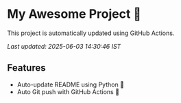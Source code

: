# My Awesome Project 🚀

This project is automatically updated using GitHub Actions.

_Last updated: 2025-06-03 14:30:46 IST_

## Features
- Auto-update README using Python 🐍
- Auto Git push with GitHub Actions 🤖
